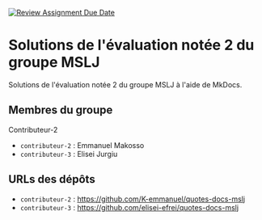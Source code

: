 [![Review Assignment Due Date](https://classroom.github.com/assets/deadline-readme-button-22041afd0340ce965d47ae6ef1cefeee28c7c493a6346c4f15d667ab976d596c.svg)](https://classroom.github.com/a/iqHMpjkg)
# Solutions de l'évaluation notée 2 du groupe MSLJ

Solutions de l'évaluation notée 2 du groupe MSLJ à l'aide de MkDocs.

## Membres du groupe

Contributeur-2
- `contributeur-2` : Emmanuel Makosso
- `contributeur-3` : Elisei Jurgiu

## URLs des dépôts

- `contributeur-2` : https://github.com/K-emmanuel/quotes-docs-mslj
- `contributeur-3` : https://github.com/elisei-efrei/quotes-docs-mslj

